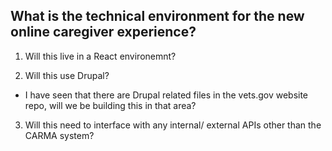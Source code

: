 ## What is the technical environment for the new online caregiver experience?

1. Will this live in a React environemnt?

2. Will this use Drupal?
- I have seen that there are Drupal related files in the vets.gov website repo, will we be building this in that area?

3. Will this need to interface with any internal/ external APIs other than the CARMA system?
